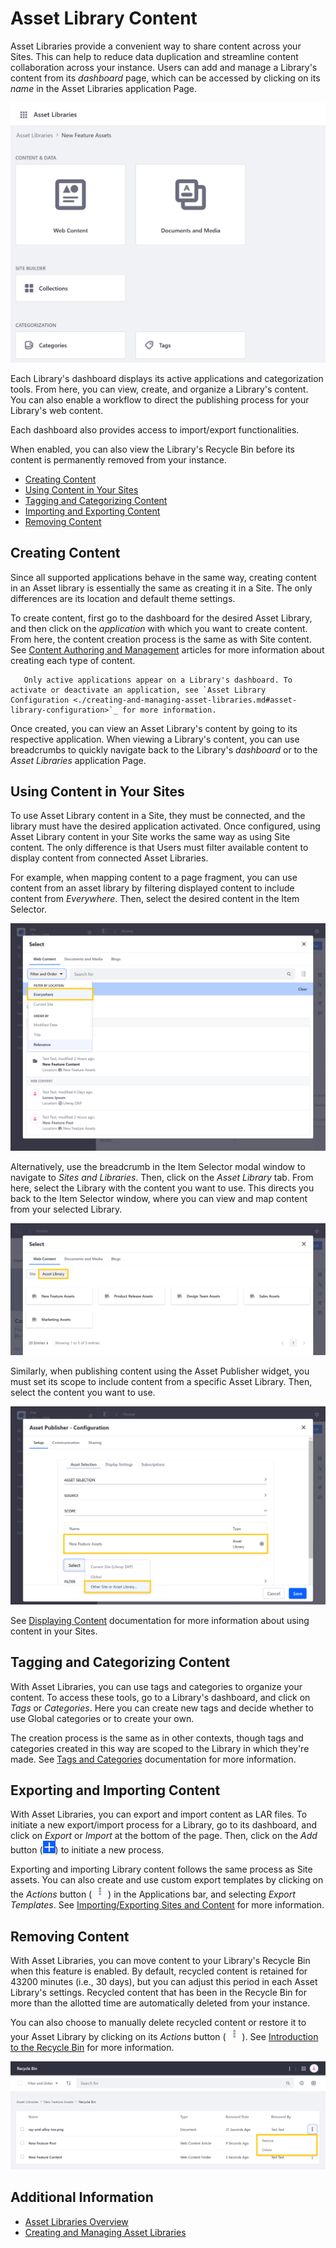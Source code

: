 # Asset Library Content

Asset Libraries provide a convenient way to share content across your Sites. This can help to reduce data duplication and streamline content collaboration across your instance. Users can add and manage a Library's content from its *dashboard* page, which can be accessed by clicking on its *name* in the Asset Libraries application Page.

![Click on the desired Asset Library's name to access its dashboard.](./asset-library-content/images/01.png)

Each Library's dashboard displays its active applications and categorization tools. From here, you can view, create, and organize a Library's content. You can also enable a workflow to direct the publishing process for your Library's web content.

Each dashboard also provides access to import/export functionalities.

When enabled, you can also view the Library's Recycle Bin before its content is permanently removed from your instance.

* [Creating Content](#creating-content)
* [Using Content in Your Sites](#using-content-in-your-sites)
* [Tagging and Categorizing Content](#tagging-and-categorizing-content)
* [Importing and Exporting Content](#importing-and-exporting-content)
* [Removing Content](#removing-content)

## Creating Content

Since all supported applications behave in the same way, creating content in an Asset library is essentially the same as creating it in a Site. The only differences are its location and default theme settings.

To create content, first go to the dashboard for the desired Asset Library, and then click on the *application* with which you want to create content. From here, the content creation process is the same as with Site content. See [Content Authoring and Management](../../content_authoring_and_management.html) articles for more information about creating each type of content.

```note::
   Only active applications appear on a Library's dashboard. To activate or deactivate an application, see `Asset Library Configuration <./creating-and-managing-asset-libraries.md#asset-library-configuration>`_ for more information.
```
<!-- TEST RELATIVE LINK -->

Once created, you can view an Asset Library's content by going to its respective application. When viewing a Library's content, you can use breadcrumbs to quickly navigate back to the Library's *dashboard* or to the *Asset Libraries* application Page.

## Using Content in Your Sites

To use Asset Library content in a Site, they must be connected, and the library must have the desired application activated. Once configured, using Asset Library content in your Site works the same way as using Site content. The only difference is that Users must filter available content to display content from connected Asset Libraries.

For example, when mapping content to a page fragment, you can use content from an asset library by filtering displayed content to include content from *Everywhere*. Then, select the desired content in the Item Selector.

![Filter content in the Item Selector to include content from Everywhere.](./asset-library-content/images/02.png)

Alternatively, use the breadcrumb in the Item Selector modal window to navigate to *Sites and Libraries*. Then, click on the *Asset Library* tab. From here, select the Library with the content you want to use. This directs you back to the Item Selector window, where you can view and map content from your selected Library.

![Navigate to Sites and Libraries in the modal window, and click on the Asset Library tab.](./asset-library-content/images/03.png)

Similarly, when publishing content using the Asset Publisher widget, you must set its scope to include content from a specific Asset Library. Then, select the content you want to use.

![Set the Asset Publisher's scope to include content from a specific Asset Library.](./asset-library-content/images/04.png)

See [Displaying Content](../../site-building/displaying_content.html) documentation for more information about using content in your Sites.

## Tagging and Categorizing Content

With Asset Libraries, you can use tags and categories to organize your content. To access these tools, go to a Library's dashboard, and click on *Tags* or *Categories*. Here you can create new tags and decide whether to use Global categories or to create your own.

The creation process is the same as in other contexts, though tags and categories created in this way are scoped to the Library in which they're made. See [Tags and Categories](../tags_and_categories.html) documentation for more information.

## Exporting and Importing Content

With Asset Libraries, you can export and import content as LAR files. To initiate a new export/import process for a Library, go to its dashboard, and click on *Export* or *Import* at the bottom of the page. Then, click on the *Add* button (![Add button](../../images/icon-add.png)) to initiate a new process.

Exporting and importing Library content follows the same process as Site assets. You can also create and use custom export templates by clicking on the *Actions* button ( ![Actions button](../../images/icon-actions.png) ) in the Applications bar, and selecting *Export Templates*. See [Importing/Exporting Sites and Content](../../site-building/building-sites/importing-exporting-pages-and-content.md) for more information.

## Removing Content

With Asset Libraries, you can move content to your Library's Recycle Bin when this feature is enabled. By default, recycled content is retained for 43200 minutes (i.e., 30 days), but you can adjust this period in each Asset Library's settings. Recycled content that has been in the Recycle Bin for more than the allotted time are automatically deleted from your instance.

You can also choose to manually delete recycled content or restore it to your Asset Library by clicking on its *Actions* button ( ![Actions button](../../images/icon-actions.png) ). See [Introduction to the Recycle Bin](../recycle-bin/user-guide/introduction-to-the-recycle-bin.md) for more information.

![Manually delete recycled content or restore it to your Asset Library.](./asset-library-content/images/05.png)

## Additional Information

* [Asset Libraries Overview](./asset-libraries-overview.md)
* [Creating and Managing Asset Libraries](./creating-and-managing-asset-libraries.md)

